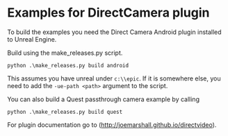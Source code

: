 # Examples for DirectCamera plugin

To build the examples you need the Direct Camera Android plugin installed to Unreal Engine.

Build using the make_releases.py script.

```
python .\make_releases.py build android
```

This assumes you have unreal under `c:\\epic`. If it is somewhere else, you need to add the `-ue-path <path>` argument to the script.

You can also build a Quest passthrough camera example by calling 
```
python .\make_releases.py build quest
```

For plugin documentation go to (http://joemarshall.github.io/directvideo).
